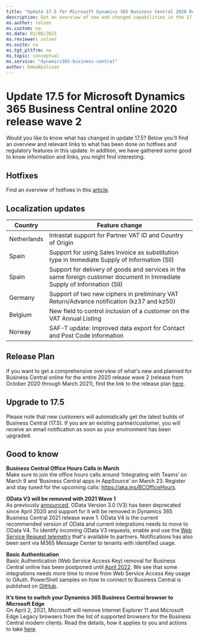 ```yaml
---
title: "Update 17.5 for Microsoft Dynamics 365 Business Central 2020 Release Wave 2"
description: Get an overview of new and changed capabilities in the 17.5 update of Business Central online, which is part of 2020 release wave 2.
ms.author: solsen
ms.custom: na
ms.date: 03/08/2021
ms.reviewer: solsen
ms.suite: na
ms.tgt_pltfrm: na
ms.topic: conceptual
ms.service: "dynamics365-business-central"
author: EmmaNielsson
---
```


# Update 17.5 for Microsoft Dynamics 365 Business Central online 2020 release wave 2

Would you like to know what has changed in update 17.5? Below you'll find an overview and relevant links to what has been done on hotfixes and regulatory features in this update. In addition, we have gathered some good to know information and links, you might find interesting.

## Hotfixes
Find an overview of hotfixes in this [article](https://support.microsoft.com/office/update-17-5-for-microsoft-dynamics-365-business-central-2020-release-wave-2-application-build-17-5-22499-22546-platform-build-17-0-22463-22540-94cdc7cc-0aaf-43cd-a070-c9c9f1147679?ui=en-US&rs=en-US&ad=US).

## Localization updates 

| Country| Feature change |
|-------------|--------------|
Netherlands | Intrastat support for Partner VAT ID and Country of Origin|
|Spain | Support for using Sales Invoice as substitution type in Immediate Supply of Information (SII) |
Spain | Support for delivery of goods and services in the same foreign customer document in Immediate Supply of Information (SII) |
Germany | Support of two new ciphers in preliminary VAT Return/Advance notification (kz37 and kz50)
Belgium| New field to control inclusion of a customer on the VAT Annual Listing
Norway| SAF-T update: Improved data export for Contact and Post Code information

## Release Plan
If you want to get a comprehensive overview of what's new and planned for Business Central online for the entire 2020 release wave 2 (release from October 2020 through March 2021), find the link to the release plan [here](/dynamics365-release-plan/2020wave2/smb/dynamics365-business-central/planned-features).


## Upgrade to 17.5
Please note that new customers will automatically get the latest builds of Business Central (17.5). If you are an existing partner/customer, you will receive an email notification as soon as your environment has been upgraded.

## Good to know

**Business Central Office Hours Calls in March**  
Make sure to join the office hours calls around ‘Integrating with Teams’ on March 9 and ‘Business Central apps in AppSource’ on March 23. Register and stay tuned for the upcoming calls: https://aka.ms/BCOfficeHours. 

**OData V3 will be removed with 2021 Wave 1**  
As previously [announced](https://nam06.safelinks.protection.outlook.com/?url=https%3A%2F%2Fdocs.microsoft.com%2Fen-us%2Fdynamics365%2Fbusiness-central%2Fdev-itpro%2Fupgrade%2Fdeprecated-features-w1%23odata-v3&data=04%7C01%7Ca-emniel%40microsoft.com%7C7aa180a3769141bff89f08d8c6a2c84e%7C72f988bf86f141af91ab2d7cd011db47%7C1%7C0%7C637477749732577916%7CUnknown%7CTWFpbGZsb3d8eyJWIjoiMC4wLjAwMDAiLCJQIjoiV2luMzIiLCJBTiI6Ik1haWwiLCJXVCI6Mn0%3D%7C1000&sdata=iOEIW2bGcGMS3Q8kCjNDpk5pzGg5Vl4PXDBNtiZOF0Y%3D&reserved=0), OData Version 3.0 (V3) has been deprecated since April 2020 and support for it will be removed in Dynamics 365 Business Central 2021 release wave 1. OData V4 is the current recommended version of OData and current integrations needs to move to OData V4. To identify incoming OData V3 requests, enable and use the [Web Service Request telemetry](https://nam06.safelinks.protection.outlook.com/?url=https%3A%2F%2Fdocs.microsoft.com%2Fen-us%2Fdynamics365%2Fbusiness-central%2Fdev-itpro%2Fadministration%2Ftelemetry-webservices-trace&data=04%7C01%7Ca-emniel%40microsoft.com%7C7aa180a3769141bff89f08d8c6a2c84e%7C72f988bf86f141af91ab2d7cd011db47%7C1%7C0%7C637477749732577916%7CUnknown%7CTWFpbGZsb3d8eyJWIjoiMC4wLjAwMDAiLCJQIjoiV2luMzIiLCJBTiI6Ik1haWwiLCJXVCI6Mn0%3D%7C1000&sdata=1IbqoCHPSLXvT8%2FfRxJX252f5Bvtpn6bMZknet0wx2o%3D&reserved=0) that's available to partners. Notifications has also been sent via M365 Message Center to tenants with identified usage.

**Basic Authentication**  
Basic Authentication (Web Service Access Key) removal for Business Central online has been postponed until [April 2022](/dynamics365/business-central/dev-itpro/upgrade/deprecated-features-w1#basic-auth--web-service-access-keys-for-saas). We see that some integrations needs more time to move from Web Service Access Key usage to OAuth. PowerShell samples on how to connect to Business Central is published on [GitHub](https://github.com/microsoft/BCTech/tree/master/samples/PSOAuthBCAccess). 

**It’s time to switch your Dynamics 365 Business Central browser to Microsoft Edge**  
On April 2, 2021, Microsoft will remove Internet Explorer 11 and Microsoft Edge Legacy browsers from the list of supported browsers for the Business Central modern clients. Read the details, how it applies to you and actions to take [here](https://cloudblogs.microsoft.com/dynamics365/it/2020/08/21/its-time-to-switch-your-dynamics-365-business-central-browser-to-microsoft-edge/).



